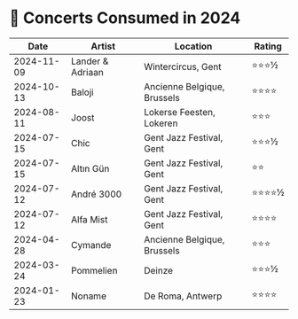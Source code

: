 # 🎤 Concerts Consumed in 2024

| Date | Artist | Location | Rating |
| --- | --- | --- | --- |
| 2024-11-09 | Lander & Adriaan | Wintercircus, Gent | ⭐️⭐️⭐️½ |
| 2024-10-13 | Baloji | Ancienne Belgique, Brussels | ⭐️⭐️⭐️⭐️ |
| 2024-08-11 | Joost | Lokerse Feesten, Lokeren | ⭐️⭐️⭐️ |
| 2024-07-15 | Chic | Gent Jazz Festival, Gent | ⭐️⭐️⭐️½ |
| 2024-07-15 | Altın Gün | Gent Jazz Festival, Gent | ⭐️⭐️ |
| 2024-07-12 | André 3000 | Gent Jazz Festival, Gent | ⭐️⭐️⭐️⭐️½ |
| 2024-07-12 | Alfa Mist | Gent Jazz Festival, Gent | ⭐️⭐️⭐️⭐️ |
| 2024-04-28 | Cymande | Ancienne Belgique, Brussels | ⭐️⭐️⭐️ |
| 2024-03-24 | Pommelien | Deinze | ⭐️⭐️⭐️½ |
| 2024-01-23 | Noname | De Roma, Antwerp | ⭐️⭐️⭐️⭐️ |
